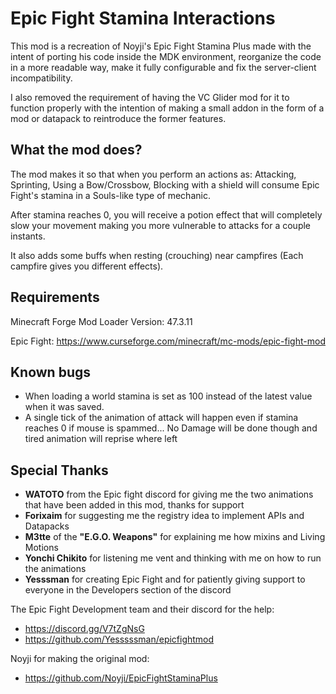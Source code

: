 # Epic Fight Stamina Interactions

This mod is a recreation of Noyji's Epic Fight Stamina Plus made with the intent of porting his code inside the MDK environment, reorganize the code in a more readable way, make it fully configurable and fix the server-client incompatibility.

I also removed the requirement of having the VC Glider mod for it to function properly with the intention of making a small addon in the form of a mod or datapack to reintroduce the former features.

## What the mod does?
The mod makes it so that when you perform an actions as: Attacking, Sprinting, Using a Bow/Crossbow, Blocking with a shield will consume Epic Fight's stamina in a Souls-like type of mechanic.

After stamina reaches 0, you will receive a potion effect that will completely slow your movement making you more vulnerable to attacks for a couple instants.

It also adds some buffs when resting (crouching) near campfires (Each campfire gives you different effects).

## Requirements

Minecraft Forge Mod Loader Version: 47.3.11

Epic Fight: https://www.curseforge.com/minecraft/mc-mods/epic-fight-mod

## Known bugs
- When loading a world stamina is set as 100 instead of the latest value when it was saved.
- A single tick of the animation of attack will happen even if stamina reaches 0 if mouse is spammed... No Damage will be done though and tired animation will reprise where left

## Special Thanks

- **WATOTO** from the Epic fight discord for giving me the two animations that have been added in this mod, thanks for support
- **Forixaim** for suggesting me the registry idea to implement APIs and Datapacks
- **M3tte** of the **"E.G.O. Weapons"** for explaining me how mixins and Living Motions
- **Yonchi Chikito** for listening me vent and thinking with me on how to run the animations
- **Yesssman** for creating Epic Fight and for patiently giving support to everyone in the Developers section of the discord

The Epic Fight Development team and their discord for the help:
- https://discord.gg/V7tZgNsG
- https://github.com/Yesssssman/epicfightmod
  
Noyji for making the original mod:
- https://github.com/Noyji/EpicFightStaminaPlus
